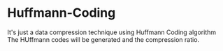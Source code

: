 # Huffmann-Coding

It's just a data compression technique using Huffmann Coding algorithm
The HUffmann codes will be generated and the compression ratio.
